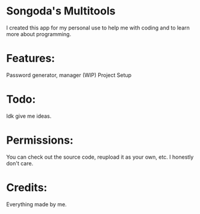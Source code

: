 # Songoda's Multitools

I created this app for my personal use to help me with coding and to learn more about programming.

# Features:

Password generator, manager (WIP)
Project Setup

# Todo:
Idk give me ideas.

# Permissions:

You can check out the source code, reupload it as your own, etc. I honestly don't care.

# Credits:

Everything made by me.
